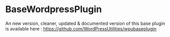 BaseWordpressPlugin
===================

An new version, cleaner, updated & documented version of this base plugin is available here :
https://github.com/WordPressUtilities/wpubaseplugin
